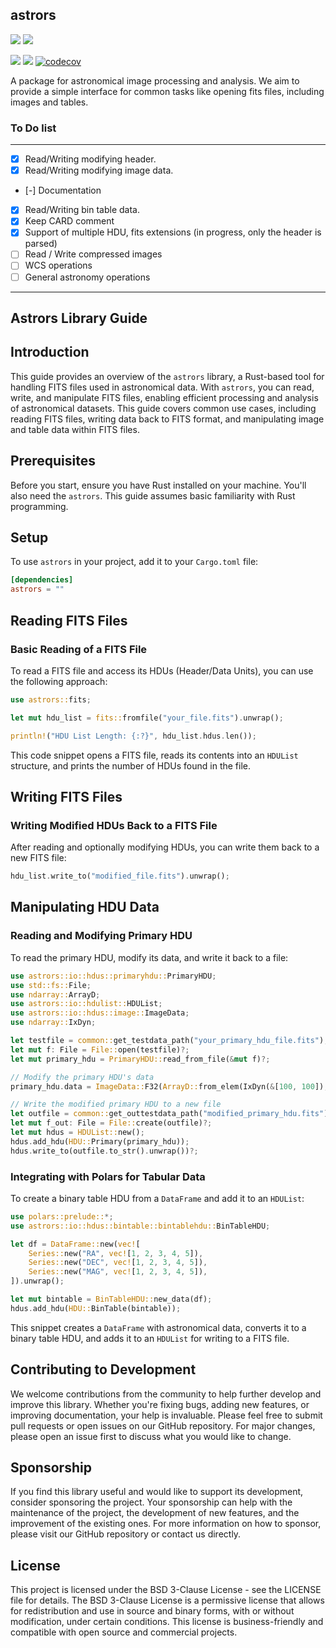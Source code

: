 ## astrors 

[![](https://img.shields.io/crates/v/astrors.svg)](https://crates.io/crates/astrors)
[![](https://img.shields.io/crates/d/astrors.svg)](https://crates.io/crates/astrors)

![](https://github.com/schwarzam/astrors/actions/workflows/build.yml/badge.svg)
![](https://github.com/schwarzam/astrors/actions/workflows/codecov.yml/badge.svg)
[![codecov](https://codecov.io/gh/Schwarzam/astrors/graph/badge.svg?token=WFB32324PK)](https://codecov.io/gh/Schwarzam/astrors)

A package for astronomical image processing and analysis. We aim to provide a simple interface for common tasks like opening fits files, including images and tables.

### To Do list
----------

* [X] Read/Writing modifying header.
* [X] Read/Writing modifying image data.
* [-] Documentation
* [X] Read/Writing bin table data.
* [X] Keep CARD comment
* [X] Support of multiple HDU, fits extensions (in progress, only the header is parsed)
* [ ] Read / Write compressed images
* [ ] WCS operations
* [ ] General astronomy operations

----------

## Astrors Library Guide

## Introduction

This guide provides an overview of the `astrors` library, a Rust-based tool for handling FITS files used in astronomical data. With `astrors`, you can read, write, and manipulate FITS files, enabling efficient processing and analysis of astronomical datasets. This guide covers common use cases, including reading FITS files, writing data back to FITS format, and manipulating image and table data within FITS files.

## Prerequisites

Before you start, ensure you have Rust installed on your machine. You'll also need the `astrors`. This guide assumes basic familiarity with Rust programming.

## Setup

To use `astrors` in your project, add it to your `Cargo.toml` file:

```toml
[dependencies]
astrors = ""
```

## Reading FITS Files

### Basic Reading of a FITS File

To read a FITS file and access its HDUs (Header/Data Units), you can use the following approach:

```rust
use astrors::fits;

let mut hdu_list = fits::fromfile("your_file.fits").unwrap();

println!("HDU List Length: {:?}", hdu_list.hdus.len());
```

This code snippet opens a FITS file, reads its contents into an `HDUList` structure, and prints the number of HDUs found in the file.

## Writing FITS Files

### Writing Modified HDUs Back to a FITS File

After reading and optionally modifying HDUs, you can write them back to a new FITS file:

```rust
hdu_list.write_to("modified_file.fits").unwrap();
```

## Manipulating HDU Data

### Reading and Modifying Primary HDU

To read the primary HDU, modify its data, and write it back to a file:

```rust
use astrors::io::hdus::primaryhdu::PrimaryHDU;
use std::fs::File;
use ndarray::ArrayD;
use astrors::io::hdulist::HDUList;
use astrors::io::hdus::image::ImageData;
use ndarray::IxDyn;

let testfile = common::get_testdata_path("your_primary_hdu_file.fits");
let mut f: File = File::open(testfile)?;
let mut primary_hdu = PrimaryHDU::read_from_file(&mut f)?;

// Modify the primary HDU's data
primary_hdu.data = ImageData::F32(ArrayD::from_elem(IxDyn(&[100, 100]), 1.0));

// Write the modified primary HDU to a new file
let outfile = common::get_outtestdata_path("modified_primary_hdu.fits");
let mut f_out: File = File::create(outfile)?;
let mut hdus = HDUList::new();
hdus.add_hdu(HDU::Primary(primary_hdu));
hdus.write_to(outfile.to_str().unwrap())?;
```

### Integrating with Polars for Tabular Data

To create a binary table HDU from a `DataFrame` and add it to an `HDUList`:

```rust
use polars::prelude::*;
use astrors::io::hdus::bintable::bintablehdu::BinTableHDU;

let df = DataFrame::new(vec![
    Series::new("RA", vec![1, 2, 3, 4, 5]),
    Series::new("DEC", vec![1, 2, 3, 4, 5]),
    Series::new("MAG", vec![1, 2, 3, 4, 5]),
]).unwrap();

let mut bintable = BinTableHDU::new_data(df);
hdus.add_hdu(HDU::BinTable(bintable));
```

This snippet creates a `DataFrame` with astronomical data, converts it to a binary table HDU, and adds it to an `HDUList` for writing to a FITS file.

## Contributing to Development

We welcome contributions from the community to help further develop and improve this library. Whether you're fixing bugs, adding new features, or improving documentation, your help is invaluable. Please feel free to submit pull requests or open issues on our GitHub repository. For major changes, please open an issue first to discuss what you would like to change.

## Sponsorship

If you find this library useful and would like to support its development, consider sponsoring the project. Your sponsorship can help with the maintenance of the project, the development of new features, and the improvement of the existing ones. For more information on how to sponsor, please visit our GitHub repository or contact us directly.

## License

This project is licensed under the BSD 3-Clause License - see the LICENSE file for details. The BSD 3-Clause License is a permissive license that allows for redistribution and use in source and binary forms, with or without modification, under certain conditions. This license is business-friendly and compatible with open source and commercial projects.